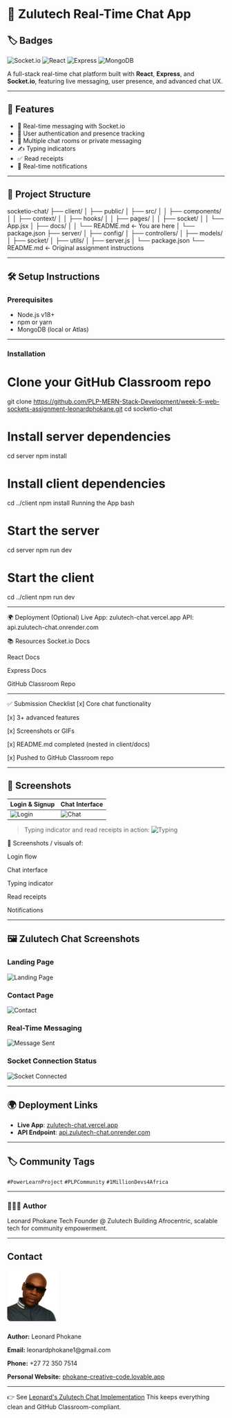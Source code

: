
# 💬 Zulutech Real-Time Chat App
## 🏷️ Badges

![Socket.io](https://img.shields.io/badge/Socket.io-Real--Time-blue)
![React](https://img.shields.io/badge/React-18+-brightgreen)
![Express](https://img.shields.io/badge/Express-Node.js-yellow)
![MongoDB](https://img.shields.io/badge/MongoDB-Atlas-green)

A full-stack real-time chat platform built with **React**, **Express**, and **Socket.io**, featuring live messaging, user presence, and advanced chat UX.

---


## 🚀 Features

- 🔄 Real-time messaging with Socket.io
- 🔐 User authentication and presence tracking
- 🧩 Multiple chat rooms or private messaging
- ✍️ Typing indicators
- ✅ Read receipts
- 🔔 Real-time notifications

---

## 🧱 Project Structure

socketio-chat/ ├── client/ │ ├── public/ │ ├── src/ │ │ ├── components/ │ │ ├── context/ │ │ ├── hooks/ │ │ ├── pages/ │ │ ├── socket/ │ │ └── App.jsx │ ├── docs/ │ │ └── README.md ← You are here │ └── package.json ├── server/ │ ├── config/ │ ├── controllers/ │ ├── models/ │ ├── socket/ │ ├── utils/ │ ├── server.js │ └── package.json └── README.md ← Original assignment instructions


---

## 🛠️ Setup Instructions

### Prerequisites

- Node.js v18+
- npm or yarn
- MongoDB (local or Atlas)

---

### Installation


# Clone your GitHub Classroom repo
git clone https://github.com/PLP-MERN-Stack-Development/week-5-web-sockets-assignment-leonardphokane.git
cd socketio-chat

# Install server dependencies
cd server
npm install

# Install client dependencies
cd ../client
npm install
Running the App
bash
# Start the server
cd server
npm run dev

# Start the client
cd ../client
npm run dev

---

🌍 Deployment (Optional)
Live App: zulutech-chat.vercel.app API: api.zulutech-chat.onrender.com

📚 Resources
Socket.io Docs

React Docs

Express Docs

GitHub Classroom Repo

---



✅ Submission Checklist
[x] Core chat functionality

[x] 3+ advanced features

[x] Screenshots or GIFs

[x] README.md completed (nested in client/docs)

[x] Pushed to GitHub Classroom repo

---

## 📸 Screenshots

| Login & Signup | Chat Interface |
|----------------|----------------|
| ![Login](../public/screens/login.png) | ![Chat](../public/screens/chat.png) |

> Typing indicator and read receipts in action:
> ![Typing](../public/screens/typing.png)

📸 Screenshots / visuals of:
 

Login flow

Chat interface

Typing indicator

Read receipts

Notifications


---

## 🖼️ Zulutech Chat Screenshots

### Landing Page
![Landing Page](../public/screens/landing.png)

### Contact Page
![Contact](../public/screens/contact.png)

### Real-Time Messaging
![Message Sent](../public/screens/message.png)

### Socket Connection Status
![Socket Connected](../public/screens/socket-status.png)


---

## 🌍 Deployment Links

- **Live App**: [zulutech-chat.vercel.app](https://zulutech-chat.vercel.app)
- **API Endpoint**: [api.zulutech-chat.onrender.com](https://api.zulutech-chat.onrender.com)


---

## 🏷 Community Tags

`#PowerLearnProject` `#PLPCommunity` `#1MillionDevs4Africa`

---

### 👨🏾‍💻 Author
Leonard Phokane Tech Founder @ Zulutech Building Afrocentric, scalable tech for community empowerment.

---

<section id="contact">
  <h2>Contact</h2>
   <!-- 👤 Profile Image -->
  <img src="assets/leonard.png" alt="Leonard Phokane" style="width:120px; height:auto; border-radius:8px; margin-bottom:10px;" />
  <p><strong>Author:</strong> Leonard Phokane</p>
  <p><strong>Email:</strong> leonardphokane1@gmail.com</p>
  <p><strong>Phone:</strong> +27 72 350 7514</p>

  <!-- 🌐 Personal Website Link -->
  <p><strong>Personal Website:</strong> 
    <a href="https://phokane-creative-code.lovable.app/" target="_blank">
      phokane-creative-code.lovable.app
    </a>
  </p>
</section>

---
👉 See [Leonard's Zulutech Chat Implementation](client/docs/README.md)
This keeps everything clean and GitHub Classroom-compliant.
